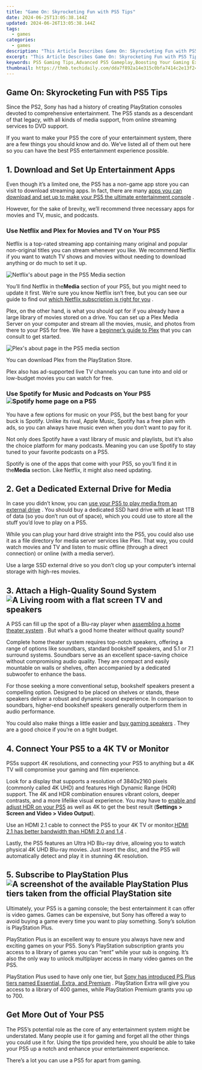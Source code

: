 ```yaml
---
title: "Game On: Skyrocketing Fun with PS5 Tips"
date: 2024-06-25T13:05:38.144Z
updated: 2024-06-26T13:05:38.144Z
tags:
  - games
categories:
  - games
description: "This Article Describes Game On: Skyrocketing Fun with PS5 Tips"
excerpt: "This Article Describes Game On: Skyrocketing Fun with PS5 Tips"
keywords: PS5 Gaming Tips,Advanced PS5 Gameplay,Boosting Your Gaming Experience with PS5,Professional-Level PS5 Strategies,PS5 Gaming Hacks and Tricks,Maximizing PS5 Game Potential,Next-Level Gaming with PS5 Features
thumbnail: https://thmb.techidaily.com/dda7f892a14e315c0bfa7414c2e13f2432b695f38c3a471ddf15f2d24d24baec.jpg
---
```


## Game On: Skyrocketing Fun with PS5 Tips

 Since the PS2, Sony has had a history of creating PlayStation consoles devoted to comprehensive entertainment. The PS5 stands as a descendant of that legacy, with all kinds of media support, from online streaming services to DVD support.

 If you want to make your PS5 the core of your entertainment system, there are a few things you should know and do. We’ve listed all of them out here so you can have the best PS5 entertainment experience possible.

## 1\. Download and Set Up Entertainment Apps

 Even though it’s a limited one, the PS5 has a non-game app store you can visit to download streaming apps. In fact, there are many [apps you can download and set up to make your PS5 the ultimate entertainment console](https://www.makeuseof.com/ps5-apps-to-make-entertainment-system/) .

 However, for the sake of brevity, we’ll recommend three necessary apps for movies and TV, music, and podcasts.

### Use Netflix and Plex for Movies and TV on Your PS5

 Netflix is a top-rated streaming app containing many original and popular non-original titles you can stream whenever you like. We recommend Netflix if you want to watch TV shows and movies without needing to download anything or do much to set it up.

![Netflix's about page in the PS5 Media section](https://static1.makeuseofimages.com/wordpress/wp-content/uploads/2023/07/netflix-s-about-page-in-the-ps5-media-section.JPG)

 You’ll find Netflix in the**Media** section of your PS5, but you might need to update it first. We’re sure you know Netflix isn’t free, but you can see our guide to find out [which Netflix subscription is right for you](https://www.makeuseof.com/best-netflix-subscription-plan/) .

 Plex, on the other hand, is what you should opt for if you already have a large library of movies stored on a drive. You can set up a Plex Media Server on your computer and stream all the movies, music, and photos from there to your PS5 for free. We have a [beginner’s guide to Plex](https://www.makeuseof.com/what-is-plex-a-beginners-guide/) that you can consult to get started.

![Plex's about page in the PS5 media section](https://static1.makeuseofimages.com/wordpress/wp-content/uploads/2023/07/plex-s-about-page-in-the-ps5-media-section.JPG)

You can download Plex from the PlayStation Store.

 Plex also has ad-supported live TV channels you can tune into and old or low-budget movies you can watch for free.

### Use Spotify for Music and Podcasts on Your PS5 ![Spotify home page on a PS5](https://static1.makeuseofimages.com/wordpress/wp-content/uploads/2023/07/spotify-home-page-on-a-ps5.JPG)

 You have a few options for music on your PS5, but the best bang for your buck is Spotify. Unlike its rival, Apple Music, Spotify has a free plan with ads, so you can always have music even when you don’t want to pay for it.

 Not only does Spotify have a vast library of music and playlists, but it’s also the choice platform for many podcasts. Meaning you can use Spotify to stay tuned to your favorite podcasts on a PS5.

 Spotify is one of the apps that come with your PS5, so you’ll find it in the**Media** section. Like Netflix, it might also need updating.

## 2\. Get a Dedicated External Drive for Media

 In case you didn’t know, you can [use your PS5 to play media from an external drive](https://www.makeuseof.com/how-to-access-media-from-usb-drive-on-ps5/) . You should buy a dedicated SSD hard drive with at least 1TB of data (so you don’t run out of space), which you could use to store all the stuff you’d love to play on a PS5.

 While you can plug your hard drive straight into the PS5, you could also use it as a file directory for media server services like Plex. That way, you could watch movies and TV and listen to music offline (through a direct connection) or online (with a media server).

 Use a large SSD external drive so you don’t clog up your computer’s internal storage with high-res movies.

## 3\. Attach a High-Quality Sound System ![A Living room with a flat screen TV and speakers](https://static1.makeuseofimages.com/wordpress/wp-content/uploads/2023/07/a-living-room-with-a-flat-screen-tv-and-speakers.jpg)

 A PS5 can fill up the spot of a Blu-ray player when [assembling a home theater system](https://www.makeuseof.com/home-theater-essential-products/) . But what’s a good home theater without quality sound?

 Complete home theater system requires top-notch speakers, offering a range of options like soundbars, standard bookshelf speakers, and 5.1 or 7.1 surround systems. Soundbars serve as an excellent space-saving choice without compromising audio quality. They are compact and easily mountable on walls or shelves, often accompanied by a dedicated subwoofer to enhance the bass.

 For those seeking a more conventional setup, bookshelf speakers present a compelling option. Designed to be placed on shelves or stands, these speakers deliver a robust and dynamic sound experience. In comparison to soundbars, higher-end bookshelf speakers generally outperform them in audio performance.

 You could also make things a little easier and [buy gaming speakers](https://www.makeuseof.com/best-pc-gaming-speakers/) . They are a good choice if you’re on a tight budget.

## 4\. Connect Your PS5 to a 4K TV or Monitor

 PS5s support 4K resolutions, and connecting your PS5 to anything but a 4K TV will compromise your gaming and film experience.

 Look for a display that supports a resolution of 3840x2160 pixels (commonly called 4K UHD) and features High Dynamic Range (HDR) support. The 4K and HDR combination ensures vibrant colors, deeper contrasts, and a more lifelike visual experience. You may have to [enable and adjust HDR on your PS5](https://www.makeuseof.com/how-to-adjust-ps5-hdr-settings/) as well as 4K to get the best result (**Settings > Screen and Video > Video Output**).

 Use an HDMI 2.1 cable to connect the PS5 to your 4K TV or monitor.[HDMI 2.1 has better bandwidth than HDMI 2.0 and 1.4](https://www.makeuseof.com/hdmi-21-vs-20-vs-14/) .

 Lastly, the PS5 features an Ultra HD Blu-ray drive, allowing you to watch physical 4K UHD Blu-ray movies. Just insert the disc, and the PS5 will automatically detect and play it in stunning 4K resolution.

## 5\. Subscribe to PlayStation Plus ![A screenshot of the available PlayStation Plus tiers taken from the official PlayStation site](https://static1.makeuseofimages.com/wordpress/wp-content/uploads/2023/06/playstation-plus.jpg)

 Ultimately, your PS5 is a gaming console; the best entertainment it can offer is video games. Games can be expensive, but Sony has offered a way to avoid buying a game every time you want to play something. Sony’s solution is PlayStation Plus.

 PlayStation Plus is an excellent way to ensure you always have new and exciting games on your PS5\. Sony’s PlayStation subscription grants you access to a library of games you can “rent” while your sub is ongoing. It’s also the only way to unlock multiplayer access in many video games on the PS5.

 PlayStation Plus used to have only one tier, but [Sony has introduced PS Plus tiers named Essential, Extra, and Premium](https://www.makeuseof.com/playstation-plus-essential-vs-extra-vs-premium/) . PlayStation Extra will give you access to a library of 400 games, while PlayStation Premium grants you up to 700.

## Get More Out of Your PS5

 The PS5’s potential role as the core of any entertainment system might be understated. Many people use it for gaming and forget all the other things you could use it for. Using the tips provided here, you should be able to take your PS5 up a notch and enhance your entertainment experience.

There’s a lot you can use a PS5 for apart from gaming.


<ins class="adsbygoogle"
     style="display:block"
     data-ad-format="autorelaxed"
     data-ad-client="ca-pub-7571918770474297"
     data-ad-slot="1223367746"></ins>



<ins class="adsbygoogle"
     style="display:block"
     data-ad-client="ca-pub-7571918770474297"
     data-ad-slot="8358498916"
     data-ad-format="auto"
     data-full-width-responsive="true"></ins>


